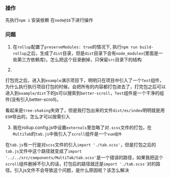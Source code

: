 ### 操作
先执行`npm i` 安装依赖 在`node@16`下进行操作
### 问题

1. 在`rollup`配置了`preserveModules: true`的情况下, 执行`npm run build-rollup`之后，生成了`dist`目录，但是`dist`目录下会有`node_modules`(里面是一些第三方依赖库)，怎么把这个目录删掉，只保留`src`目录下的结构


2.
打包完之后，进入到`example`演示项目下，明明只在项目中引入了一个`Test`组件，为什么执行执行项目打包的时候，会把所有的内容都打包进去了，打完包之后可以进入到`example/dist`下的js可以搜索到`better-scroll`，`Test`组件是一个干净的组件(没有引入better-scroll)。

看起来是`tree-shaking`失效了，但是我打包出来的文件`dist/es/index`明明就是用`ESM`导出的，怎么才可以按需引入

3. 我在rollup.config.js中设置`externals`里忽略了对`.scss`文件的打包，在`MultiTab`的`tab.js`中我引入了`scroll`组件是一个`vue组件`

在`tab.js`有一行是对`scss`文件的引入`import './tab.scss'`，但是打包之后的`tab.js`文件中这个路径就变成了`import '../../src/components/MultiTab/tab.scss'`是一个错误的路径，如果我把这个`scroll`组件删掉不引入的话，打包后的路径就还是`import './tab.scss'`对的路径。引入js文件不会导致这个问题，是什么原因呢？该怎么解决